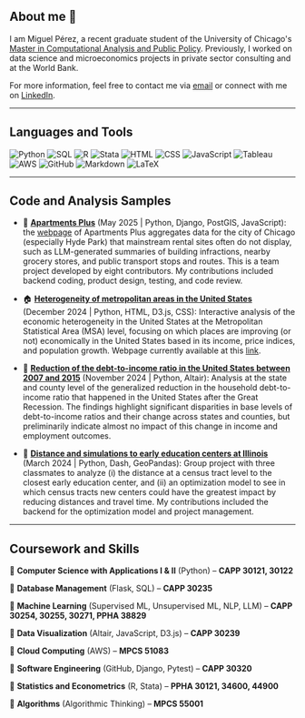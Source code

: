 ## About me 👋

I am Miguel Pérez, a recent graduate student of the University of Chicago's [Master in Computational Analysis and Public Policy](https://capp.uchicago.edu/). Previously, I worked on data science and microeconomics projects in private sector consulting and at the World Bank. 

For more information, feel free to contact me via [email](mailto:miguelperezrodriguez94@gmail.com) or connect with me on [LinkedIn](https://www.linkedin.com/in/miguelperez94/).

---

## Languages and Tools

<p>
  <img alt= "Python" src = "https://img.shields.io/badge/-Python-3776AB?logo=python&logoColor=white&style=for-the-badge" />
  <img alt= "SQL" src = "https://img.shields.io/badge/-SQL-4479A1?logo=mysql&logoColor=white&style=for-the-badge" />
  <img alt ="R" src = "https://img.shields.io/badge/-R-276DC3?logo=r&logoColor=white&style=for-the-badge" />
  <img alt ="Stata" src = "https://img.shields.io/badge/-Stata-1f425f?logoColor=white&style=for-the-badge" />
  <img alt="HTML" src= "https://img.shields.io/badge/HTML-%23E34F26.svg?logo=html5&logoColor=white&style=for-the-badge" />
  <img alt="CSS" src= "https://img.shields.io/badge/CSS-1572B6?logo=css3&logoColor=fff&style=for-the-badge" />
  <img alt="JavaScript" src= "https://img.shields.io/badge/JavaScript-F7DF1E?logo=javascript&logoColor=000&style=for-the-badge" />
  <img alt="Tableau" src= "https://img.shields.io/badge/Tableau-E97627?logo=tableau&logoColor=white&style=for-the-badge" />
  <img alt="AWS" src= "https://img.shields.io/badge/AWS-232F3E?style=for-the-badge&logo=amazonwebservices&logoColor=white" />
  <img alt="GitHub" src= "https://img.shields.io/badge/GitHub-181717?style=for-the-badge&logo=github&logoColor=white" />
  <img alt= "Markdown" src = "https://img.shields.io/badge/markdown-%23000000.svg?style=for-the-badge&logo=markdown&logoColor=white" />
  <img alt= "LaTeX" src = "https://img.shields.io/badge/-LaTeX-008080?style=for-the-badge&logo=latex&logoColor=white" />
</p>

---

## Code and Analysis Samples

- 🏢 **[Apartments Plus](https://github.com/uchicago-capp-30320/apt-plus)** (May 2025 | Python, Django, PostGIS, JavaScript): the [webpage](https://aptpl.us) of Apartments Plus aggregates data for the city of Chicago (especially Hyde Park) that mainstream rental sites often do not display, such as LLM-generated summaries of building infractions, nearby grocery stores, and public transport stops and routes. This is a team project developed by eight contributors. My contributions included backend coding, product design, testing, and code review.

- 🏠 **[Heterogeneity of metropolitan areas in the United States](https://github.com/miguelperez94/heterogeneity_metro_areas_us/tree/main)** (December 2024 | Python, HTML, D3.js, CSS): Interactive analysis of the economic heterogeneity in the United States at the Metropolitan Statistical Area (MSA) level, focusing on which places are improving (or not) economically in the United States based in its income, price indices, and population growth. Webpage currently available at this [link](https://heterogeneitymsaunitedstates.netlify.app/).

- 💸 **[Reduction of the debt-to-income ratio in the United States between 2007 and 2015](https://github.com/miguelperez94/reduction_dti_ratio_united_states)** (November 2024 | Python, Altair): Analysis at the state and county level of the generalized reduction in the household debt-to-income ratio that happened in the United States after the Great Recession. The findings highlight significant disparities in base levels of debt-to-income ratios and their change across states and counties, but preliminarily indicate almost no impact of this change in income and employment outcomes.

- 🏫 **[Distance and simulations to early education centers at Illinois](https://github.com/LosCAPPos/EarlyEducationProject)** (March 2024 | Python, Dash, GeoPandas): Group project with three classmates to analyze (i) the distance at a census tract level to the closest early education center, and (ii) an optimization model to see in which census tracts new centers could have the greatest impact by reducing distances and travel time. My contributions included the backend for the optimization model and project management.

---

## Coursework and Skills

📌 **Computer Science with Applications I & II** (Python) – **CAPP 30121, 30122**  

📌 **Database Management** (Flask, SQL) – **CAPP 30235** 

📌 **Machine Learning** (Supervised ML, Unsupervised ML, NLP, LLM) – **CAPP 30254, 30255, 30271, PPHA 38829** 

📌 **Data Visualization** (Altair, JavaScript, D3.js) – **CAPP 30239**  

📌 **Cloud Computing** (AWS) – **MPCS 51083**

📌 **Software Engineering** (GitHub, Django, Pytest) – **CAPP 30320**

📌 **Statistics and Econometrics** (R, Stata) – **PPHA 30121, 34600, 44900**

📌 **Algorithms** (Algorithmic Thinking) – **MPCS 55001**


<!--
**miguelperez94/miguelperez94** is a ✨ _special_ ✨ repository because its `README.md` (this file) appears on your GitHub profile.

Here are some ideas to get you started:

- 🔭 I’m currently working on ...
- 🌱 I’m currently learning ...
- 👯 I’m looking to collaborate on ...
- 🤔 I’m looking for help with ...
- 💬 Ask me about ...
- 📫 How to reach me: ...
- 😄 Pronouns: ...
- ⚡ Fun fact: ...
-->
